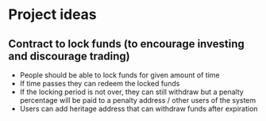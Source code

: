 # Project ideas

## Contract to lock funds (to encourage investing and discourage trading)

* People should be able to lock funds for given amount of time
* If time passes they can redeem the locked funds
* If the locking period is not over, they can still withdraw but a penalty percentage will be paid to a penalty address / other users of the system
* Users can add heritage address that can withdraw funds after expiration
